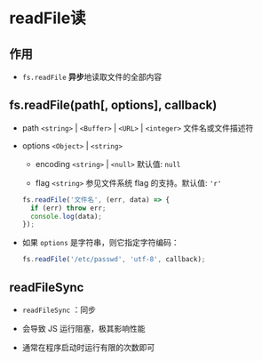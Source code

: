 # readFile读

## 作用

+ `fs.readFile` **异步**地读取文件的全部内容

## fs.readFile(path\[, options], callback)

+ path `<string>` | `<Buffer>` | `<URL>` | `<integer>` 文件名或文件描述符

+ options `<Object>` | `<string>`

    + encoding `<string>` | `<null>` 默认值: `null`

    + flag `<string>` 参见文件系统 flag 的支持。默认值: `'r'`

    ```javascript
    fs.readFile('文件名', (err, data) => {
      if (err) throw err;
      console.log(data);
    });
    ```

+ 如果 `options` 是字符串，则它指定字符编码：

    ```javascript
    fs.readFile('/etc/passwd', 'utf-8', callback);
    ```

## readFileSync

+ `readFileSync` ：同步

+ 会导致 JS 运行阻塞，极其影响性能

+ 通常在程序启动时运行有限的次数即可

